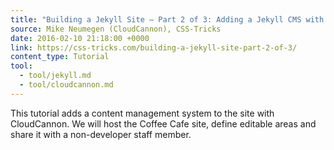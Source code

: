 ```yaml
---
title: "Building a Jekyll Site – Part 2 of 3: Adding a Jekyll CMS with CloudCannon | CSS-Tricks"
source: Mike Neumegen (CloudCannon), CSS-Tricks
date: 2016-02-10 21:18:00 +0000
link: https://css-tricks.com/building-a-jekyll-site-part-2-of-3/
content_type: Tutorial
tool:
  - tool/jekyll.md
  - tool/cloudcannon.md
---
```

This tutorial adds a content management system to the site with CloudCannon. We will host the Coffee Cafe site, define editable areas and share it with a non-developer staff member.
